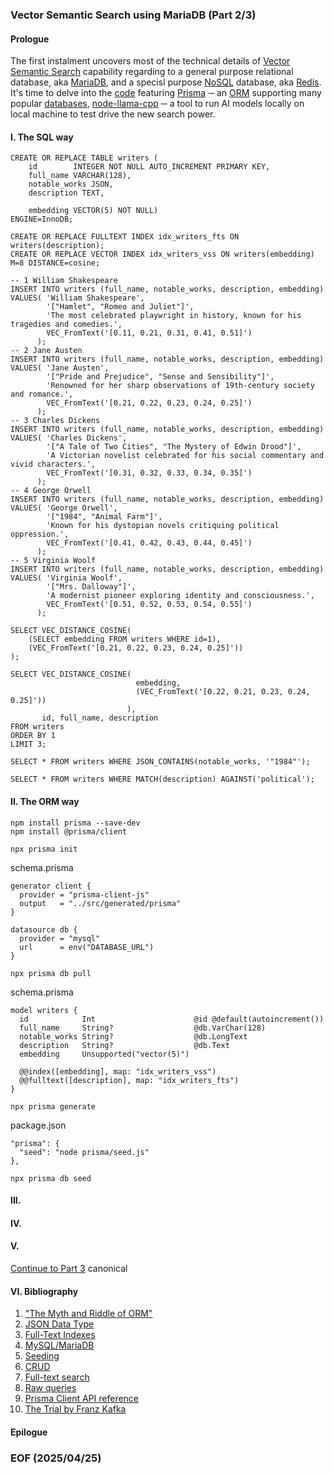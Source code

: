 ### Vector Semantic Search using MariaDB (Part 2/3)

#### Prologue 
The first instalment uncovers most of the technical details of [Vector](https://en.wikipedia.org/wiki/Vector_(mathematics_and_physics)) [Semantic Search](https://en.wikipedia.org/wiki/Semantic_search) capability regarding to a general purpose relational database, aka [MariaDB](https://mariadb.org/), and a specisl purpose [NoSQL](https://en.wikipedia.org/wiki/NoSQL) database, aka [Redis](https://redis.io/). It's time to delve into the [code](https://code.visualstudio.com/) featuring [Prisma](https://www.prisma.io/) ─ an [ORM](https://en.wikipedia.org/wiki/Object%E2%80%93relational_mapping) supporting many popular [databases](https://www.prisma.io/docs/orm/reference/supported-databases), [node-llama-cpp](https://www.npmjs.com/package/node-llama-cpp) ─ a tool to run AI models locally on local machine to test drive the new search power. 


#### I. The SQL way 
```
CREATE OR REPLACE TABLE writers (
    id        INTEGER NOT NULL AUTO_INCREMENT PRIMARY KEY,
    full_name VARCHAR(128),
    notable_works JSON, 
    description TEXT, 
    
    embedding VECTOR(5) NOT NULL) 
ENGINE=InnoDB;

CREATE OR REPLACE FULLTEXT INDEX idx_writers_fts ON writers(description); 
CREATE OR REPLACE VECTOR INDEX idx_writers_vss ON writers(embedding) M=8 DISTANCE=cosine; 
```
```
-- 1 William Shakespeare
INSERT INTO writers (full_name, notable_works, description, embedding) 
VALUES( 'William Shakespeare', 
        '["Hamlet", "Romeo and Juliet"]', 
        'The most celebrated playwright in history, known for his tragedies and comedies.',
        VEC_FromText('[0.11, 0.21, 0.31, 0.41, 0.51]')
      );
-- 2 Jane Austen
INSERT INTO writers (full_name, notable_works, description, embedding) 
VALUES( 'Jane Austen', 
        '["Pride and Prejudice", "Sense and Sensibility"]', 
        'Renowned for her sharp observations of 19th-century society and romance.',
        VEC_FromText('[0.21, 0.22, 0.23, 0.24, 0.25]')
      );
-- 3 Charles Dickens
INSERT INTO writers (full_name, notable_works, description, embedding) 
VALUES( 'Charles Dickens', 
        '["A Tale of Two Cities", "The Mystery of Edwin Drood"]', 
        'A Victorian novelist celebrated for his social commentary and vivid characters.',
        VEC_FromText('[0.31, 0.32, 0.33, 0.34, 0.35]')
      );
-- 4 George Orwell
INSERT INTO writers (full_name, notable_works, description, embedding) 
VALUES( 'George Orwell', 
        '["1984", "Animal Farm"]', 
        'Known for his dystopian novels critiquing political oppression.',
        VEC_FromText('[0.41, 0.42, 0.43, 0.44, 0.45]')
      );
-- 5 Virginia Woolf
INSERT INTO writers (full_name, notable_works, description, embedding) 
VALUES( 'Virginia Woolf', 
        '["Mrs. Dalloway"]', 
        'A modernist pioneer exploring identity and consciousness.',
        VEC_FromText('[0.51, 0.52, 0.53, 0.54, 0.55]')
      );
```
```
SELECT VEC_DISTANCE_COSINE(
	(SELECT embedding FROM writers WHERE id=1),
	(VEC_FromText('[0.21, 0.22, 0.23, 0.24, 0.25]'))
);

SELECT VEC_DISTANCE_COSINE(
                            embedding,
                            (VEC_FromText('[0.22, 0.21, 0.23, 0.24, 0.25]'))
                          ),
       id, full_name, description
FROM writers 
ORDER BY 1 
LIMIT 3;
```
```
SELECT * FROM writers WHERE JSON_CONTAINS(notable_works, '"1984"');

SELECT * FROM writers WHERE MATCH(description) AGAINST('political');
```

#### II. The ORM way 
```
npm install prisma --save-dev
npm install @prisma/client

npx prisma init
```

schema.prisma
```
generator client {
  provider = "prisma-client-js"
  output   = "../src/generated/prisma"
}

datasource db {
  provider = "mysql"
  url      = env("DATABASE_URL")
}
```

```
npx prisma db pull 
```

schema.prisma
```
model writers {
  id            Int                      @id @default(autoincrement())
  full_name     String?                  @db.VarChar(128)
  notable_works String?                  @db.LongText
  description   String?                  @db.Text
  embedding     Unsupported("vector(5)")

  @@index([embedding], map: "idx_writers_vss")
  @@fulltext([description], map: "idx_writers_fts")
}
```

```
npx prisma generate
```

package.json
```
"prisma": {
  "seed": "node prisma/seed.js"
},
```

```
npx prisma db seed 
```

#### III. 

#### IV. 

#### V. 

[Continue to Part 3](README.3.md)
canonical

#### VI. Bibliography
1. ["The Myth and Riddle of ORM"](https://github.com/Albert0i/prisma-planetscale/blob/main/ORM.md)
2. [JSON Data Type](https://mariadb.com/kb/en/json/)
3. [Full-Text Indexes](https://mariadb.com/kb/en/full-text-indexes/)
4. [MySQL/MariaDB](https://www.prisma.io/docs/orm/overview/databases/mysql)
5. [Seeding](https://www.prisma.io/docs/orm/prisma-migrate/workflows/seeding)
6. [CRUD](https://www.prisma.io/docs/orm/prisma-client/queries/crud)
7. [Full-text search](https://www.prisma.io/docs/orm/prisma-client/queries/full-text-search)
8. [Raw queries](https://www.prisma.io/docs/orm/prisma-client/using-raw-sql/raw-queries)
9. [Prisma Client API reference](https://www.prisma.io/docs/orm/reference/prisma-client-reference)
10. [The Trial by Franz Kafka](https://www.gutenberg.org/cache/epub/7849/pg7849-images.html)


#### Epilogue 

### EOF (2025/04/25)
